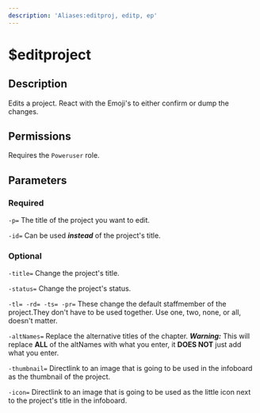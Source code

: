 ```yaml
---
description: 'Aliases:editproj, editp, ep'
---
```


# $editproject

## Description

Edits a project. React with the Emoji's to either confirm or dump the changes.

## Permissions

Requires the `Poweruser` role.

## Parameters

### Required

`-p=` The title of the project you want to edit.

`-id=` Can be used _**instead**_ of the project's title.

### Optional

`-title=` Change the project's title.

`-status=` Change the project's status.

`-tl= -rd= -ts= -pr=` These change the default staffmember of the project.They don't have to be used together. Use one, two, none, or all, doesn't matter.

`-altNames=` Replace the alternative titles of the chapter. _**Warning:**_ This will replace **ALL** of the altNames with what you enter, it **DOES NOT** just add what you enter.

`-thumbnail=` Directlink to an image  that is going to be used in the infoboard as the thumbnail of the project.

`-icon=` Directlink to an image that is going to be used as the little icon next to the project's title in the infoboard.



